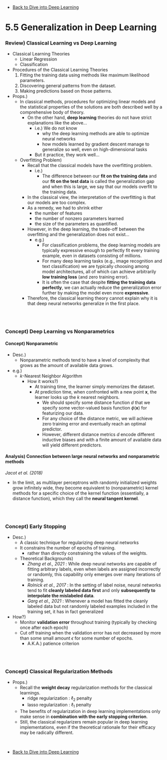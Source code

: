 * [Back to Dive into Deep Learning](../../main.md)

# 5.5 Generalization in Deep Learning

### Review) Classical Learning vs Deep Learning 
- Classical Learning Theories
  - Linear Regression
  - Classification
- Procedures of the Classical Learning Theories
  1. Fitting the training data using methods like maximum likelihood parameters.
  2. Discovering general patterns from the dataset.
  3. Making predictions based on those patterns.
- Props.)
  - In classical methods, procedures for optimizing linear models and the statistical properties of the solutions are both described well by a comprehensive body of theory.
    - On the other hand, **deep learning** theories do not have strict explanations like the above...
      - i.e.) We do not know 
        - why the deep learning methods are able to optimize neural networks
        - how models learned by gradient descent manage to generalize so well, even on high-dimensional tasks
      - But it practice, they work well...
  - Overfitting Problem)
    - Recall that the classical models have the overfitting problem.
      - i.e.)
        - The difference between our **fit on the training data** and our **fit on the test data** is called the generalization gap and when this is large, we say that our models overfit to the training data.
    - In the classical view, the interpretation of the overfitting is that our models are too complex.
    - As a remedy, we had to shrink either
      - the number of features
      - the number of nonzero parameters learned
      - the size of the parameters as quantified.
    - However, in the deep learning, the trade-off between the overfitting and the generalization does not exist...
      - e.g.)
        - For classification problems, the deep learning models are typically expressive enough to perfectly fit every training example, even in datasets consisting of millions.
        - For many deep learning tasks (e.g., image recognition and text classification) we are typically choosing among model architectures, all of which can achieve arbitrarily **low training loss** (and zero training error).
        - It is often the case that despite **fitting the training data perfectly**, we can actually reduce the generalization error further by making the model even more **expressive**.
    - Therefore, the classical learning theory cannot explain why it is that deep neural networks generalize in the first place.

<br><br>

### Concept) Deep Learning vs Nonparametrics
#### Concept) Nonparametric
- Desc.)
  - Nonparametric methods tend to have a level of complexity that grows as the amount of available data grows.
- e.g.)
  - $k$-Nearest Neighbor Algorithm
    - How it works?)
      - At training time, the learner simply memorizes the dataset.
      - At prediction time, when confronted with a new point $\mathbf{x}$, the learner looks up the $k$ nearest neighbors.
        - We should specify some distance function $d$ that we specify some vector-valued basis function $\phi(\mathbf{x})$ for featurizing our data.
        - For any choice of the distance metric, we will achieve zero training error and eventually reach an optimal predictor.
        - However, different distance metrics $d$ encode different inductive biases and with a finite amount of available data will yield different predictors.

#### Analysis) Connection between large neural networks and nonparametric methods
*Jacot et al. (2018)*
- In the limit, as multilayer perceptrons with randomly initialized weights grow infinitely wide, they become equivalent to (nonparametric) kernel methods for a specific choice of the kernel function (essentially, a distance function), which they call the **neural tangent kernel**.

<br><br>

### Concept) Early Stopping
- Desc.)
  - A classic technique for regularizing deep neural networks
  - It constrains the number of epochs of training.
    - rather than directly constraining the values of the weights.
  - Theoretical Backgrounds)
    - *Zhang et al., 2021* : While deep neural networks are capable of fitting arbitrary labels, even when labels are assigned incorrectly or randomly, this capability only emerges over many iterations of training.
    - *Rolnick et al., 2017* : In the setting of label noise, neural networks tend to fit **cleanly labeled data first** and only **subsequently to interpolate the mislabeled data**.
    - *Garg et al., 2021* : Whenever a model has fitted the cleanly labeled data but not randomly labeled examples included in the training set, it has in fact generalized
- How?)
  - Monitor **validation error** throughout training (typically by checking once after each epoch) 
  - Cut off training when the validation error has not decreased by more than some small amount $\epsilon$ for some number of epochs.
    - A.K.A.) patience criterion

<br><br>

### Concept) Classical Regularization Methods
- Props.)
  - Recall the **weight decay** regularization methods for the classical learnings.
    - ridge regularization : $\ell_2$ penalty
    - lasso regularization : $\ell_1$ penalty
  - The benefits of regularization in deep learning implementations only make sense in **combination with the early stopping criterion**.
  - Still, the classical regularizers remain popular in deep learning implementations, even if the theoretical rationale for their efficacy may be radically different.


<br>

* [Back to Dive into Deep Learning](../../main.md)